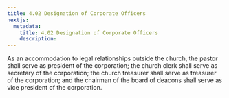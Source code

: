 ```yaml
---
title: 4.02 Designation of Corporate Officers
nextjs:
  metadata:
    title: 4.02 Designation of Corporate Officers
    description: 
---
```


As an accommodation to legal relationships outside the church, the pastor shall serve as president of the corporation; the church clerk shall serve as secretary of the corporation; the church treasurer shall serve as treasurer of the corporation; and the chairman of the board of deacons shall serve as vice president of the corporation.
